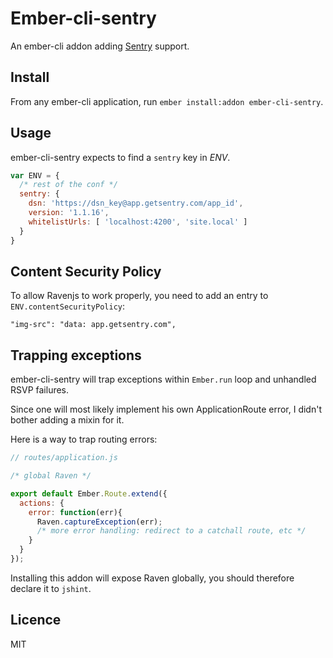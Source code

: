 Ember-cli-sentry
================

An ember-cli addon adding [Sentry](https://www.getsentry.com) support.

## Install

From any ember-cli application, run `ember install:addon ember-cli-sentry`.

## Usage

ember-cli-sentry expects to find a `sentry` key in _ENV_.

```javascript
var ENV = {
  /* rest of the conf */
  sentry: {
    dsn: 'https://dsn_key@app.getsentry.com/app_id',
    version: '1.1.16',
    whitelistUrls: [ 'localhost:4200', 'site.local' ]
  }
}
```

## Content Security Policy

To allow Ravenjs to work properly, you need to add an entry to `ENV.contentSecurityPolicy`:

```
"img-src": "data: app.getsentry.com",
```

## Trapping exceptions

ember-cli-sentry will trap exceptions within `Ember.run` loop and unhandled RSVP failures.

Since one will most likely implement his own ApplicationRoute error, I didn't bother adding a mixin for it.

Here is a way to trap routing errors:

```javascript
// routes/application.js

/* global Raven */

export default Ember.Route.extend({
  actions: {
    error: function(err){
      Raven.captureException(err);
      /* more error handling: redirect to a catchall route, etc */
    }
  }
});
```

Installing this addon will expose Raven globally, you should therefore declare it to `jshint`.

## Licence

MIT
